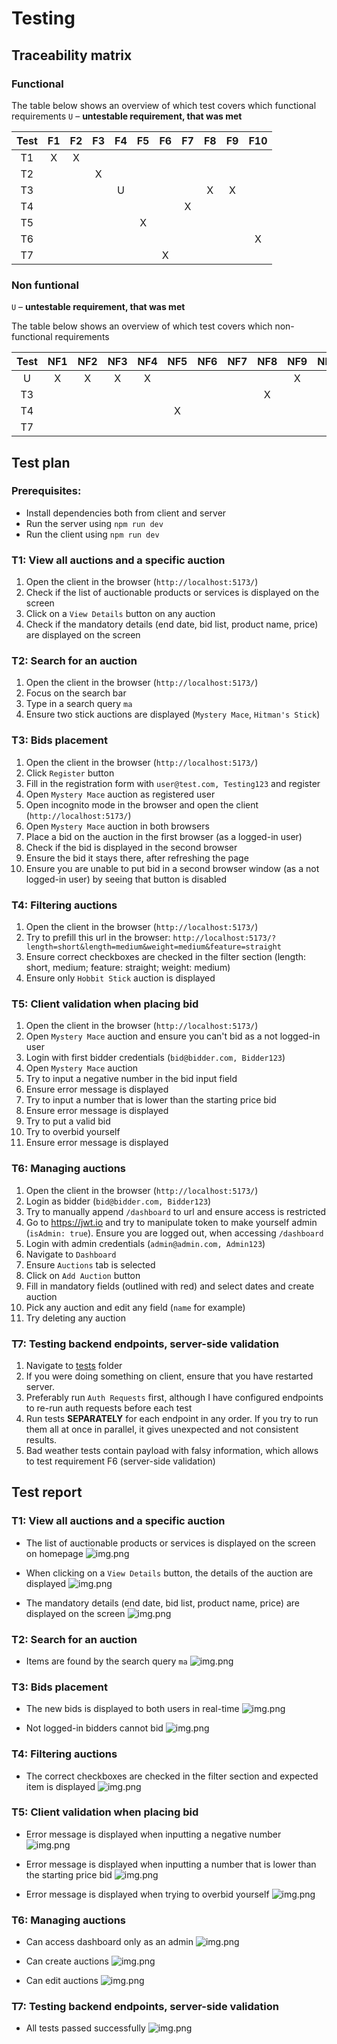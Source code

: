 # Testing

## Traceability matrix

### Functional

The table below shows an overview of which test covers which functional requirements
`U` – **untestable requirement, that was met**

| Test | F1 | F2 | F3 | F4 | F5 | F6 | F7 | F8 | F9 | F10 | 
|:----:|:--:|:--:|:--:|:--:|:--:|:--:|:--:|:--:|:--:|:---:|
|  T1  | X  | X  |    |    |    |    |    |    |    |     |
|  T2  |    |    | X  |    |    |    |    |    |    |     |
|  T3  |    |    |    | U  |    |    |    | X  | X  |     |
|  T4  |    |    |    |    |    |    | X  |    |    |     |
|  T5  |    |    |    |    | X  |    |    |    |    |     |
|  T6  |    |    |    |    |    |    |    |    |    |  X  |
|  T7  |    |    |    |    |    | X  |    |    |    |     |


### Non funtional
`U` – **untestable requirement, that was met**

The table below shows an overview of which test covers which non-functional requirements

| Test | NF1 | NF2 | NF3 | NF4 | NF5 | NF6 | NF7 | NF8 | NF9 | NF10 | NF11 | NF12 | NF13 | NF14 | NF15 | NF16 | NF17 | NF18 | NF19 | 
|:----:|:---:|:---:|:---:|:---:|:---:|:---:|:---:|:---:|:---:|:----:|:----:|:----:|:----:|:----:|:----:|:----:|:----:|:----:|:----:|
|  U   |  X  |  X  |  X  |  X  |     |     |     |     |  X  |      |  X   |      |  X   |  X   |  X   |  X   |  X   |  X   |      |
|  T3  |     |     |     |     |     |     |     |  X  |     |      |      |  X   |      |      |      |      |      |      |      |
|  T4  |     |     |     |     |  X  |     |     |     |     |      |      |      |      |      |      |      |      |      |      |
|  T7  |     |     |     |     |     |     |     |     |     |  X   |      |      |      |      |      |      |      |      |      |

## Test plan

### Prerequisites:
- Install dependencies both from client and server
- Run the server using `npm run dev`
- Run the client using `npm run dev`

### T1: View all auctions and a specific auction
1. Open the client in the browser (`http://localhost:5173/`)
2. Check if the list of auctionable products or services is displayed on the screen
3. Click on a `View Details` button on any auction
4. Check if the mandatory details (end date, bid list, product name, price) are displayed on the screen

### T2: Search for an auction
1. Open the client in the browser (`http://localhost:5173/`)
2. Focus on the search bar
3. Type in a search query `ma`
4. Ensure two stick auctions are displayed (`Mystery Mace`, `Hitman's Stick`)

### T3: Bids placement  
1. Open the client in the browser (`http://localhost:5173/`)
2. Click `Register` button
3. Fill in the registration form with `user@test.com, Testing123` and register
4. Open `Mystery Mace` auction as registered user 
5. Open incognito mode in the browser and open the client (`http://localhost:5173/`)
6. Open `Mystery Mace` auction in both browsers 
7. Place a bid on the auction in the first browser (as a logged-in user)
8. Check if the bid is displayed in the second browser 
9. Ensure the bid it stays there, after refreshing the page 
10. Ensure you are unable to put bid in a second browser window (as a not logged-in user) by seeing that button is disabled

### T4: Filtering auctions
1. Open the client in the browser (`http://localhost:5173/`)
2. Try to prefill this url in the browser: `http://localhost:5173/?length=short&length=medium&weight=medium&feature=straight`
3. Ensure correct checkboxes are checked in the filter section (length: short, medium; feature: straight; weight: medium)
4. Ensure only `Hobbit Stick` auction is displayed

### T5: Client validation when placing bid
1. Open the client in the browser (`http://localhost:5173/`)
2. Open `Mystery Mace` auction and ensure you can't bid as a not logged-in user
3. Login with first bidder credentials (`bid@bidder.com, Bidder123`)
4. Open `Mystery Mace` auction 
5. Try to input a negative number in the bid input field 
6. Ensure error message is displayed 
7. Try to input a number that is lower than the starting price bid 
8. Ensure error message is displayed 
9. Try to put a valid bid 
10. Try to overbid yourself 
11. Ensure error message is displayed

### T6: Managing auctions
1. Open the client in the browser (`http://localhost:5173/`)
2. Login as bidder (`bid@bidder.com, Bidder123`)
3. Try to manually append `/dashboard` to url and ensure access is restricted
4. Go to https://jwt.io and try to manipulate token to make yourself admin (`isAdmin: true`). Ensure you are logged out, when accessing `/dashboard`
5. Login with admin credentials (`admin@admin.com, Admin123`)
6. Navigate to `Dashboard`
7. Ensure `Auctions` tab is selected
8. Click on `Add Auction` button
9. Fill in mandatory fields (outlined with red) and select dates and create auction
10. Pick any auction and edit any field (`name` for example)
11. Try deleting any auction

### T7: Testing backend endpoints, server-side validation
1. Navigate to [tests](../tests/rest) folder
2. If you were doing something on client, ensure that you have restarted server.
3. Preferably run `Auth Requests` first, although I have configured endpoints to re-run auth requests before each test 
4. Run tests **SEPARATELY** for each endpoint in any order. If you try to run them all at once in parallel, it gives unexpected and not consistent results. 
5. Bad weather tests contain payload with falsy information, which allows to test requirement F6 (server-side validation)


## Test report

### T1: View all auctions and a specific auction
- The list of auctionable products or services is displayed on the screen on homepage
![img.png](assets/t1_step1.png)


- When clicking on a `View Details` button, the details of the auction are displayed
![img.png](assets/t1_step2.png)


- The mandatory details (end date, bid list, product name, price) are displayed on the screen
![img.png](assets/t1_step3.png)


### T2: Search for an auction
- Items are found by the search query `ma`
![img.png](assets/t2_step1.png)


### T3: Bids placement
- The new bids is displayed to both users in real-time
![img.png](assets/t3_step1.png)


- Not logged-in bidders cannot bid
![img.png](assets/t3_step2.png)


### T4: Filtering auctions
- The correct checkboxes are checked in the filter section and expected item is displayed
![img.png](assets/t4_step1.png)


### T5: Client validation when placing bid
- Error message is displayed when inputting a negative number
![img.png](assets/t5_step1.png)


- Error message is displayed when inputting a number that is lower than the starting price bid
![img.png](assets/t5_step2.png)


- Error message is displayed when trying to overbid yourself
![img.png](assets/t5_step3.png)


### T6: Managing auctions
- Can access dashboard only as an admin
![img.png](assets/t6_step1.png)

- Can create auctions
![img.png](assets/t6_step2.png)

- Can edit auctions
![img.png](assets/t6_step3.png)


### T7: Testing backend endpoints, server-side validation
- All tests passed successfully
![img.png](assets/t7_step1.png)
